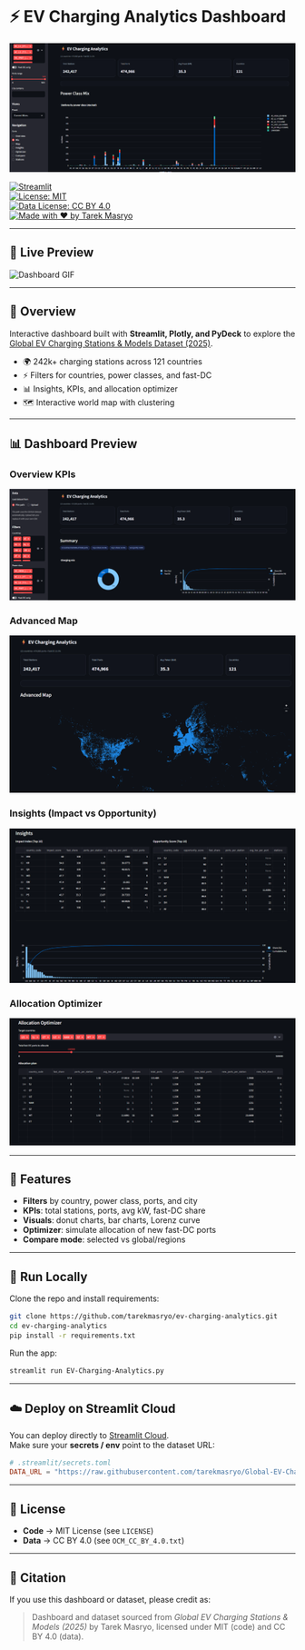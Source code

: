 # ⚡ EV Charging Analytics Dashboard


![Header](https://raw.githubusercontent.com/tarekmasryo/EV-Charging-Analytics/main/assets/header.png)


[![Streamlit](https://img.shields.io/badge/Powered%20by-Streamlit-FF4B4B)](https://streamlit.io/)  
[![License: MIT](https://img.shields.io/badge/License-MIT-blue.svg)](LICENSE)  
[![Data License: CC BY 4.0](https://img.shields.io/badge/Data%20License-CC%20BY%204.0-lightgrey.svg)](DATA_LICENSE)  
[![Made with ❤️ by Tarek Masryo](https://img.shields.io/badge/Made%20by-Tarek%20Masryo-blue)](https://github.com/tarekmasryo)

---

## 🎥 Live Preview

![Dashboard GIF](assets/Analytics.gif)

---

## 📌 Overview

Interactive dashboard built with **Streamlit, Plotly, and PyDeck** to explore the  
[Global EV Charging Stations & Models Dataset (2025)](https://github.com/tarekmasryo/Global-EV-Charging-Stations).

- 🌍 242k+ charging stations across 121 countries  
- ⚡ Filters for countries, power classes, and fast-DC  
- 📊 Insights, KPIs, and allocation optimizer  
- 🗺️ Interactive world map with clustering  

---

## 📊 Dashboard Preview

### Overview KPIs
![Overview](assets/overview.png)

### Advanced Map
![Map](assets/map.png)

### Insights (Impact vs Opportunity)
![Insights](assets/insights.png)

### Allocation Optimizer
![Optimizer](assets/optimizer.png)

---

## 🔑 Features

- **Filters** by country, power class, ports, and city  
- **KPIs**: total stations, ports, avg kW, fast-DC share  
- **Visuals**: donut charts, bar charts, Lorenz curve  
- **Optimizer**: simulate allocation of new fast-DC ports  
- **Compare mode**: selected vs global/regions  

---

## 🚀 Run Locally

Clone the repo and install requirements:

```bash
git clone https://github.com/tarekmasryo/ev-charging-analytics.git
cd ev-charging-analytics
pip install -r requirements.txt
```

Run the app:

```bash
streamlit run EV-Charging-Analytics.py
```

---

## ☁️ Deploy on Streamlit Cloud

You can deploy directly to [Streamlit Cloud](https://streamlit.io/cloud).  
Make sure your **secrets / env** point to the dataset URL:

```toml
# .streamlit/secrets.toml
DATA_URL = "https://raw.githubusercontent.com/tarekmasryo/Global-EV-Charging-Stations/main/data/charging_stations_2025_world.csv"
```

---

## 📄 License

- **Code** → MIT License (see `LICENSE`)  
- **Data** → CC BY 4.0 (see `OCM_CC_BY_4.0.txt`)  

---

## 🙌 Citation

If you use this dashboard or dataset, please credit as:

> Dashboard and dataset sourced from *Global EV Charging Stations & Models (2025)* by Tarek Masryo, licensed under MIT (code) and CC BY 4.0 (data).
